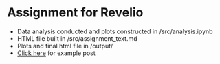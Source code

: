 # Assignment for Revelio
* Data analysis conducted and plots constructed in /src/analysis.ipynb
* HTML file built in /src/assignment\_text.md 
* Plots and final html file in /output/
* [Click here](https://ofdavis.github.io/Revelio/output/assignment.html) for example post